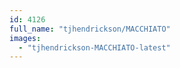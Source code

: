 ```yaml
---
id: 4126
full_name: "tjhendrickson/MACCHIATO"
images: 
  - "tjhendrickson-MACCHIATO-latest"
---
```

